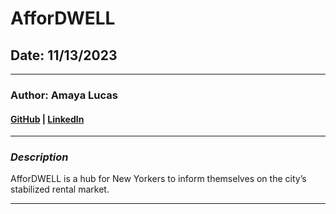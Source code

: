 # AfforDWELL

## Date: 11/13/2023

<!-- ### Deployed Page: []() -->

---

### Author: Amaya Lucas

#### [GitHub](https://github.com/ajluc/) | [LinkedIn](https://www.linkedin.com/in/amaya-lucas/)

---

### **_Description_**

AfforDWELL is a hub for New Yorkers to inform themselves on the city’s stabilized rental market. 

---

<!-- ### **_Technologies Used_**

- JavaScript
- React
- CSS3
- HTML

---

### **_Future Updates_**

- [x] 

---

### **_Credits_**

##### X: []()

--- -->
